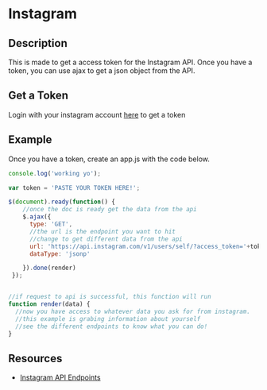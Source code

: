 # Instagram

## Description
This is made to get a access token for the Instagram API. Once you have a token, you can use ajax to get a json object from the API.

## Get a Token
Login with your instagram account [here](https://adda-js.github.io/instagram/) to get a token

## Example
Once you have a token, create an app.js with the code below.

```javascript
console.log('working yo');

var token = 'PASTE YOUR TOKEN HERE!';

$(document).ready(function() {
    //once the doc is ready get the data from the api
    $.ajax({
      type: 'GET',
      //the url is the endpoint you want to hit
      //change to get different data from the api
      url: 'https://api.instagram.com/v1/users/self/?access_token='+token,
      dataType: 'jsonp'

    }).done(render)
 });


//if request to api is successful, this function will run
function render(data) {
  //now you have access to whatever data you ask for from instagram.
  //this example is grabing information about yourself
  //see the different endpoints to know what you can do!
}
```

## Resources
- [Instagram API Endpoints](https://www.instagram.com/developer/endpoints/)
